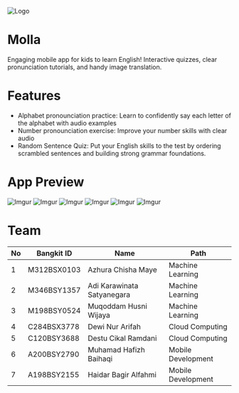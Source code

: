![Logo](https://storage.googleapis.com/molla-image-bucket/logo_molla_figma.png)
# Molla
Engaging mobile app for kids to learn English! Interactive quizzes, clear pronunciation tutorials, and handy image translation.

# Features
- Alphabet pronounciation practice: Learn to confidently say each letter of the alphabet with audio examples
- Number pronounciation exercise: Improve your number skills with clear audio
- Random Sentence Quiz: Put your English skills to the test by ordering scrambled sentences and building strong grammar foundations.

# App Preview
![Imgur](https://i.imgur.com/XgGGuSg.png)
![Imgur](https://i.imgur.com/NS3DM9v.png)
![Imgur](https://i.imgur.com/ymCzfao.png)
![Imgur](https://i.imgur.com/WyOlxrX.png)
![Imgur](https://i.imgur.com/P1nBTTy.png)
![Imgur](https://i.imgur.com/nt8CPd3.png)

# Team
|No|Bangkit ID   | Name                       | Path |
|--|-------------|----------------------------|------|
|1 | M312BSX0103 | Azhura Chisha Maye|Machine Learning
|2 | M346BSY1357 | Adi Karawinata Satyanegara|Machine Learning
|3 | M198BSY0524 | Muqoddam Husni Wijaya|Machine Learning
|4 | C284BSX3778 | Dewi Nur Arifah|Cloud Computing
|5 | C120BSY3688 | Destu Cikal Ramdani|Cloud Computing
|6 | A200BSY2790 | Muhamad Hafizh Baihaqi|Mobile Development
|7 | A198BSY2155 | Haidar Bagir Alfahmi|Mobile Development

